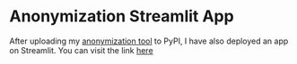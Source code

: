 # Anonymization Streamlit App

After uploading my [anonymization tool](https://github.com/joeytxy/anonymization_tool) to PyPI, I have also deployed an app on Streamlit. You can visit the link [here](https://joeytxy-anonymization-tool.streamlitapp.com)
